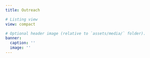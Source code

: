 ```yaml
---
title: Outreach

# Listing view
view: compact

# Optional header image (relative to `assets/media/` folder).
banner:
  caption: ''
  image: ''
---
```

